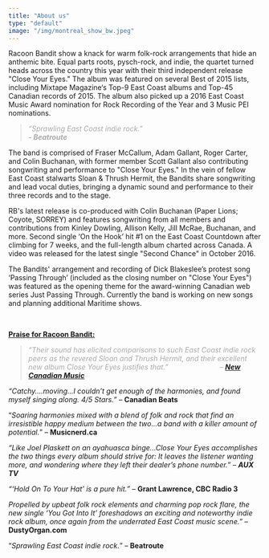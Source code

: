 ```yaml
---
title: "About us"
type: "default"
image: "/img/montreal_show_bw.jpeg"
---
```


<p>Racoon Bandit show a knack for warm folk-rock arrangements that hide an anthemic bite. Equal parts roots, pysch-rock, and indie, the quartet turned heads across the country this year with their third independent release "Close Your Eyes." The album was featured on several Best of 2015 lists, including Mixtape Magazine‘s Top-9 East Coast albums and Top-45 Canadian records of 2015. The album also picked up a 2016 East Coast Music Award nomination for Rock Recording of the Year and 3 Music PEI nominations.</p>
<div class="floating_text_box">
<blockquote style="font-style: italic; color: #aaa;"><p><em>“Sprawling East Coast indie rock.”<br><strong>- Beatroute</strong></em></p></blockquote>
</div>
<p>The band is comprised of Fraser McCallum, Adam Gallant, Roger Carter, and Colin Buchanan, with former member Scott Gallant also contributing songwriting and performance to "Close Your Eyes." In the vein of fellow East Coast stalwarts Sloan & Thrush Hermit, the Bandits share songwriting and lead vocal duties, bringing a dynamic sound and performance to their three records and to the stage. </p>
<p>RB's latest release is co-produced with Colin Buchanan (Paper Lions; Coyote, SORREY) and features songwriting from all members and contributions from Kinley Dowling, Allison Kelly, Jill McRae, Buchanan, and more. Second single ‘On the Hook’ hit #1 on the East Coast Countdown after climbing for 7 weeks, and the full-length album charted across Canada. A video was released for the latest single "Second Chance" in October 2016.</p>
<p>The Bandits' arrangement and recording of Dick Blakeslee’s protest song ‘Passing Through’ (included as the closing number on "Close Your Eyes") was featured as the opening theme for the award-winning Canadian web series Just Passing Through. Currently the band is working on new songs and planning additional Maritime shows.</p>

<br><p><span style="text-decoration: underline;"><strong>Praise for Racoon Bandit:</strong></span></p>
<div class="floating_text_box">
<blockquote style="font-style: italic; color: #aaa;"><p>&#8220;Their sound has elicited comparisons to such East Coast indie rock peers as the revered Sloan and Thrush Hermit, and their excellent new album Close Your Eyes justifies that.”                          – <em><strong><a href="https://www.facebook.com/NewCanadianMusic" data-hovercard="/ajax/hovercard/page.php?id=213685182077848">New Canadian Music</a> </strong></em></p></blockquote>
</div>
<p><em>“Catchy….moving…I couldn’t get enough of the harmonies, and found myself singing along. 4/5 Stars.”</em> – <strong>Canadian Beats</strong></p>
<p>“<em>Soaring harmonies mixed with a blend of folk and rock that find an irresistible happy medium between the two…a band with a killer amount of potential.</em>” – <strong>Musicnerd.ca</strong></p>
<p><em>“Like Joel Plaskett on an ayahuasca binge…Close Your Eyes accomplishes the two things every album should strive for: It leaves the listener wanting more, and wondering where they left their dealer’s phone number.” &#8211; <strong>AUX TV</strong></em></p>
<p><em>“‘Hold On To Your Hat’ is a pure hit.”</em> – <strong>Grant Lawrence, CBC Radio 3</strong></p>
<p><em>Propelled by upbeat folk rock elements and charming pop rock flare, the new single &#8216;You Got Into It&#8217; foreshadows an exciting and noteworthy indie rock album, once again from the underrated East Coast music scene.&#8221;</em> – <strong>DustyOrgan.com</strong></p>
<p>“<em>Sprawling East Coast indie rock.</em>” – <strong>Beatroute</strong></p>
